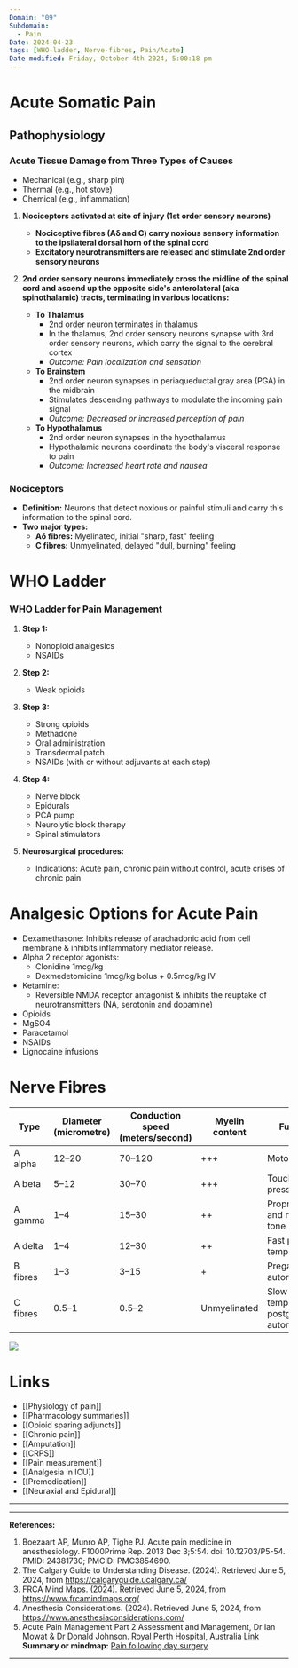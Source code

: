 ```yaml
---
Domain: "09"
Subdomain:
  - Pain
Date: 2024-04-23
tags: [WHO-ladder, Nerve-fibres, Pain/Acute]
Date modified: Friday, October 4th 2024, 5:00:18 pm
---
```


# Acute Somatic Pain
## Pathophysiology

### Acute Tissue Damage from Three Types of Causes

- Mechanical (e.g., sharp pin)
- Thermal (e.g., hot stove)
- Chemical (e.g., inflammation)

1. **Nociceptors activated at site of injury (1st order sensory neurons)**
	
	- **Nociceptive fibres (Aδ and C) carry noxious sensory information to the ipsilateral dorsal horn of the spinal cord**
	- **Excitatory neurotransmitters are released and stimulate 2nd order sensory neurons**
2. **2nd order sensory neurons immediately cross the midline of the spinal cord and ascend up the opposite side's anterolateral (aka spinothalamic) tracts, terminating in various locations:**
	
	- **To Thalamus**
		- 2nd order neuron terminates in thalamus
		- In the thalamus, 2nd order sensory neurons synapse with 3rd order sensory neurons, which carry the signal to the cerebral cortex
		- _Outcome: Pain localization and sensation_
	- **To Brainstem**
		- 2nd order neuron synapses in periaqueductal gray area (PGA) in the midbrain
		- Stimulates descending pathways to modulate the incoming pain signal
		- _Outcome: Decreased or increased perception of pain_
	- **To Hypothalamus**
		- 2nd order neuron synapses in the hypothalamus
		- Hypothalamic neurons coordinate the body's visceral response to pain
		- _Outcome: Increased heart rate and nausea_

### Nociceptors

- **Definition:** Neurons that detect noxious or painful stimuli and carry this information to the spinal cord.
- **Two major types:**
	- **Aδ fibres:** Myelinated, initial "sharp, fast" feeling
	- **C fibres:** Unmyelinated, delayed "dull, burning" feeling
# WHO Ladder

### WHO Ladder for Pain Management

1. **Step 1:**
	
	- Nonopioid analgesics
	- NSAIDs
2. **Step 2:**
	
	- Weak opioids
3. **Step 3:**
	
	- Strong opioids
	- Methadone
	- Oral administration
	- Transdermal patch
	- NSAIDs (with or without adjuvants at each step)
4. **Step 4:**
	
	- Nerve block
	- Epidurals
	- PCA pump
	- Neurolytic block therapy
	- Spinal stimulators
5. **Neurosurgical procedures:**
	
	- Indications: Acute pain, chronic pain without control, acute crises of chronic pain
# Analgesic Options for Acute Pain
- Dexamethasone: Inhibits release of arachadonic acid from cell membrane & inhibits inflammatory mediator release.
- Alpha 2 receptor agonists:
	- Clonidine 1mcg/kg
	- Dexmedetomidine 1mcg/kg bolus + 0.5mcg/kg IV
- Ketamine:
	- Reversible NMDA receptor antagonist & inhibits the reuptake of neurotransmitters (NA, serotonin and dopamine)
- Opioids
- MgSO4
- Paracetamol
- NSAIDs
- Lignocaine infusions
# Nerve Fibres

|Type|Diameter (micrometre)|Conduction speed (meters/second)|Myelin content|Function|
|---|---|---|---|---|
|A alpha|12–20|70–120|+++|Motor|
|A beta|5–12|30–70|+++|Touch and pressure|
|A gamma|1–4|15–30|++|Proprioception and muscle tone|
|A delta|1–4|12–30|++|Fast pain and temperature|
|B fibres|1–3|3–15|+|Preganglionic autonomic|
|C fibres|0.5–1|0.5–2|Unmyelinated|Slow pain and temperature, postganglionic autonomic|

![](Pasted%20image%2020240529120622.png)

# Links
- [[Physiology of pain]]
- [[Pharmacology summaries]]
- [[Opioid sparing adjuncts]]
- [[Chronic pain]]
- [[Amputation]]
- [[CRPS]]
- [[Pain measurement]]
- [[Analgesia in ICU]]
- [[Premedication]]
- [[Neuraxial and Epidural]]

---

---
**References:**

1. Boezaart AP, Munro AP, Tighe PJ. Acute pain medicine in anesthesiology. F1000Prime Rep. 2013 Dec 3;5:54. doi: 10.12703/P5-54. PMID: 24381730; PMCID: PMC3854690.
2. The Calgary Guide to Understanding Disease. (2024). Retrieved June 5, 2024, from https://calgaryguide.ucalgary.ca/
3. FRCA Mind Maps. (2024). Retrieved June 5, 2024, from https://www.frcamindmaps.org/
4. Anesthesia Considerations. (2024). Retrieved June 5, 2024, from https://www.anesthesiaconsiderations.com/
5. Acute Pain Management Part 2 Assessment and Management, Dr Ian Mowat & Dr Donald Johnson. Royal Perth Hospital, Australia [Link](https://resources.wfsahq.org/atotw/acute-pain-management-part-2-assessment-and-management-anaesthesia-tutorial-of-the-week-295/)
**Summary or mindmap:**
[Pain following day surgery](https://frcamindmaps.org/mindmaps/painmedicine/painfollowingdaysurgery/painfollowingdaysurgery.html)

---------------------------------------------------------------------------------------------
